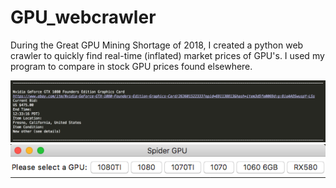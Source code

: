 # GPU_webcrawler
During the Great GPU Mining Shortage of 2018, I created a python web crawler to quickly find real-time (inflated) market prices of GPU's. I used my program to compare in stock GPU prices found elsewhere.

![alt text](img/sample2.png "example")
![alt text](img/GUI.png "gui")
